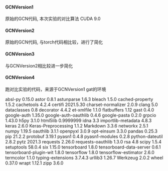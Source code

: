 #### GCNVersion1
原始的GCN代码, 本次实验的对比算法
CUDA 9.0

#### GCNVersion2
原始的GCN代码, 与torch代码相比较，进行了简化

#### GCNVersion3
与GCNVersion2相比较进一步简化

#### GCNVersion4
跑对比实验的代码，来源于GCNVersion1
gat的环境

absl-py                 0.15.0
astor                   0.8.1
astunparse              1.6.3
bleach                  1.5.0
cached-property         1.5.2
cachetools              4.2.4
certifi                 2021.5.30
charset-normalizer      2.0.9
clang                   5.0
dataclasses             0.8
decorator               4.4.2
et-xmlfile              1.1.0
flatbuffers             1.12
gast                    0.4.0
google-auth             1.35.0
google-auth-oauthlib    0.4.6
google-pasta            0.2.0
grpcio                  1.43.0
h5py                    3.1.0
html5lib                0.9999999
idna                    3.3
importlib-metadata      4.8.3
keras                   2.6.0
Keras-Preprocessing     1.1.2
Markdown                3.3.6
networkx                2.5.1
numpy                   1.19.5
oauthlib                3.1.1
openpyxl                3.0.9
opt-einsum              3.3.0
pandas                  0.25.3
pip                     21.2.2
protobuf                3.19.1
pyasn1                  0.4.8
pyasn1-modules          0.2.8
python-dateutil         2.8.2
pytz                    2021.3
requests                2.26.0
requests-oauthlib       1.3.0
rsa                     4.8
scipy                   1.5.4
setuptools              58.0.4
six                     1.15.0
tensorboard             1.8.0
tensorboard-data-server 0.6.1
tensorboard-plugin-wit  1.8.0
tensorflow              1.8.0
tensorflow-estimator    2.6.0
termcolor               1.1.0
typing-extensions       3.7.4.3
urllib3                 1.26.7
Werkzeug                2.0.2
wheel                   0.37.0
wrapt                   1.12.1
zipp                    3.6.0
